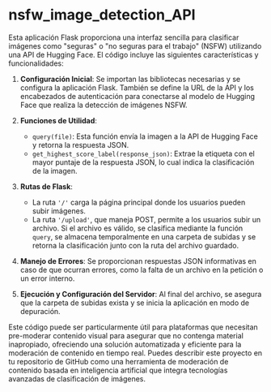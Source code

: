 # nsfw_image_detection_API
Esta aplicación Flask proporciona una interfaz sencilla para clasificar imágenes como "seguras" o "no seguras para el trabajo" (NSFW) utilizando una API de Hugging Face. El código incluye las siguientes características y funcionalidades:

1. **Configuración Inicial**: Se importan las bibliotecas necesarias y se configura la aplicación Flask. También se define la URL de la API y los encabezados de autenticación para conectarse al modelo de Hugging Face que realiza la detección de imágenes NSFW.

2. **Funciones de Utilidad**:
   - `query(file)`: Esta función envía la imagen a la API de Hugging Face y retorna la respuesta JSON.
   - `get_highest_score_label(response_json)`: Extrae la etiqueta con el mayor puntaje de la respuesta JSON, lo cual indica la clasificación de la imagen.

3. **Rutas de Flask**:
   - La ruta `'/'` carga la página principal donde los usuarios pueden subir imágenes.
   - La ruta `'/upload'`, que maneja POST, permite a los usuarios subir un archivo. Si el archivo es válido, se clasifica mediante la función `query`, se almacena temporalmente en una carpeta de subidas y se retorna la clasificación junto con la ruta del archivo guardado.

4. **Manejo de Errores**: Se proporcionan respuestas JSON informativas en caso de que ocurran errores, como la falta de un archivo en la petición o un error interno.

5. **Ejecución y Configuración del Servidor**: Al final del archivo, se asegura que la carpeta de subidas exista y se inicia la aplicación en modo de depuración.

Este código puede ser particularmente útil para plataformas que necesitan pre-moderar contenido visual para asegurar que no contenga material inapropiado, ofreciendo una solución automatizada y eficiente para la moderación de contenido en tiempo real. Puedes describir este proyecto en tu repositorio de GitHub como una herramienta de moderación de contenido basada en inteligencia artificial que integra tecnologías avanzadas de clasificación de imágenes.
